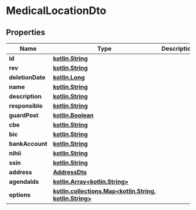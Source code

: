 # MedicalLocationDto

## Properties
Name | Type | Description | Notes
------------ | ------------- | ------------- | -------------
**id** | [**kotlin.String**](.md) |  | 
**rev** | [**kotlin.String**](.md) |  |  [optional]
**deletionDate** | [**kotlin.Long**](.md) |  |  [optional]
**name** | [**kotlin.String**](.md) |  |  [optional]
**description** | [**kotlin.String**](.md) |  |  [optional]
**responsible** | [**kotlin.String**](.md) |  |  [optional]
**guardPost** | [**kotlin.Boolean**](.md) |  |  [optional]
**cbe** | [**kotlin.String**](.md) |  |  [optional]
**bic** | [**kotlin.String**](.md) |  |  [optional]
**bankAccount** | [**kotlin.String**](.md) |  |  [optional]
**nihii** | [**kotlin.String**](.md) |  |  [optional]
**ssin** | [**kotlin.String**](.md) |  |  [optional]
**address** | [**AddressDto**](AddressDto.md) |  |  [optional]
**agendaIds** | [**kotlin.Array&lt;kotlin.String&gt;**](.md) |  | 
**options** | [**kotlin.collections.Map&lt;kotlin.String, kotlin.String&gt;**](.md) |  | 
